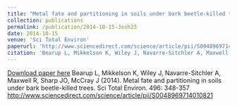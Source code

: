 ```yaml
---
title: "Metal fate and partitioning in soils under bark beetle-killed trees"
collection: publications
permalink: /publication/2014-10-15-Josh23
date: 2014-10-15
venue: 'Sci Total Environ'
paperurl: 'http://www.sciencedirect.com/science/article/pii/S0048969714010821  '
citation: 'Bearup L, Mikkelson K, Wiley J, Navarre-Sitchler A, Maxwell R, Sharp JO, McCray J (2014). Metal fate and partitioning in soils under bark beetle-killed trees. Sci Total Environ. 496: 348-357 http://www.sciencedirect.com/science/article/pii/S0048969714010821   '
---
```


<a href='http://www.sciencedirect.com/science/article/pii/S0048969714010821  '>Download paper here</a>
Bearup L, Mikkelson K, Wiley J, Navarre-Sitchler A, Maxwell R, Sharp JO, McCray J (2014). Metal fate and partitioning in soils under bark beetle-killed trees. Sci Total Environ. 496: 348-357 http://www.sciencedirect.com/science/article/pii/S0048969714010821   
